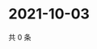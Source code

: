 # 2021-10-03

共 0 条

<!-- BEGIN WEIBO -->
<!-- 最后更新时间 Sun Oct 03 2021 01:16:16 GMT+0800 (China Standard Time) -->

<!-- END WEIBO -->

